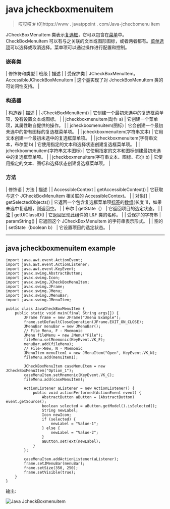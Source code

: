 # java jcheckboxmenuitem

> 哎哎哎:# t0]https://www . javatppoint . com/Java-jchecbomenu item

JCheckBoxMenuItem 类表示[复选框](java-jcheckbox)，它可以包含在[菜单](java-jmenuitem-and-jmenu)中。CheckBoxMenuItem 可以有与之关联的文本或图形图标，或者两者都有。[菜单选项](java-jmenuitem-and-jmenu)可以选择或取消选择。菜单项可以通过操作进行配置和控制。

### 嵌套类

| 修饰符和类型 | 班级 | 描述 |
| 受保护类 | JCheckBoxMenuItem。AccessibleJCheckBoxMenuItem | 这个[类](object-and-class-in-java)实现了对 JcheckBoxMenuItem 类的可访问性支持。 |

### 构造器

| 构造器 | 描述 |
| JCheckBoxMenuItem() | 它创建一个最初未选中的复选框菜单项，没有设置文本或图标。 |
| jcheckboxmenuitem(动作 a) | 它创建一个菜单项，其属性取自提供的操作。 |
| jcheckboxmenuitem(图标) | 它会创建一个最初未选中的带有图标的复选框菜单项。 |
| jcheckboxmenuitem(字符串文本) | 它用文本创建一个最初未选中的复选框菜单项。 |
| jcheckboxmenuitem(字符串文本，布尔型 b) | 它使用指定的文本和选择状态创建复选框菜单项。 |
| jcheckboxmenuitem(字符串文本图标) | 它使用指定的文本和图标创建最初未选中的复选框菜单项。 |
| jcheckboxmenuitem(字符串文本、图标、布尔 b) | 它使用指定的文本、图标和选择状态创建复选框菜单项。 |

### 方法

| 修饰语 | 方法 | 描述 |
| AccessibleContext | getAccessibleContext() | 它获取与这个 JCheckBoxMenuItem 相关联的 AccessibleContext。 |
| 对象[] | getSelectedObjects() | 它返回一个包含复选框菜单项[标签](java-jlabel)的[数组](array-in-java)(长度 1)，如果未选中复选框，则返回空。 |
| 布尔 | getState（） | 它返回项目的选定状态。 |
| [弦](java-string) | getUIClassID() | 它返回呈现此组件的 L&F 类的名称。 |
| 受保护的字符串 | paramString() | 它返回这个 JCheckBoxMenuItem 的字符串表示形式。 |
| 空的 | setState（boolean b） | 它设置项目的选定状态。 |

* * *

## java jcheckboxmenuitem example

```
import java.awt.event.ActionEvent;
import java.awt.event.ActionListener;
import java.awt.event.KeyEvent;
import javax.swing.AbstractButton;
import javax.swing.Icon;
import javax.swing.JCheckBoxMenuItem;
import javax.swing.JFrame;
import javax.swing.JMenu;
import javax.swing.JMenuBar;
import javax.swing.JMenuItem;

public class JavaCheckBoxMenuItem {
	public static void main(final String args[]) {
		JFrame frame = new JFrame("Jmenu Example");
		frame.setDefaultCloseOperation(JFrame.EXIT_ON_CLOSE);
		JMenuBar menuBar = new JMenuBar();
		// File Menu, F - Mnemonic
		JMenu fileMenu = new JMenu("File");
		fileMenu.setMnemonic(KeyEvent.VK_F);
		menuBar.add(fileMenu);
		// File->New, N - Mnemonic
		JMenuItem menuItem1 = new JMenuItem("Open", KeyEvent.VK_N);
		fileMenu.add(menuItem1);

		JCheckBoxMenuItem caseMenuItem = new JCheckBoxMenuItem("Option_1");
		caseMenuItem.setMnemonic(KeyEvent.VK_C);
		fileMenu.add(caseMenuItem);

		ActionListener aListener = new ActionListener() {
			public void actionPerformed(ActionEvent event) {
				AbstractButton aButton = (AbstractButton) event.getSource();
				boolean selected = aButton.getModel().isSelected();
				String newLabel;
				Icon newIcon;
				if (selected) {
					newLabel = "Value-1";
				} else {
					newLabel = "Value-2";
				}
				aButton.setText(newLabel);
			}
		};

		caseMenuItem.addActionListener(aListener);
		frame.setJMenuBar(menuBar);
		frame.setSize(350, 250);
		frame.setVisible(true);
	}
}

```

输出:

![Java JcheckBoxmenuitem ](../Images/ae6ad02eafbe22936a4e50fb74ef6f47.png)